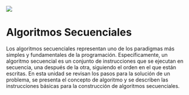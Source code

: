 <p><img src="https://raw.githubusercontent.com/carlosmera20/Logica_y_Representacion_I/main/content/local/imgs/encabezado.png"></p>

# Algoritmos Secuenciales
Los algoritmos secuenciales representan uno de los paradigmas más simples y fundamentales de la programación. 
Específicamente, un algoritmo secuencial es un conjunto de instrucciones que se ejecutan en secuencia, una después de la otra, 
siguiendo el orden en el que están escritas. En esta unidad se revisan los pasos para la solución de un problema, se presenta el 
concepto de algoritmo y se describen las instrucciones básicas para la construcción de algoritmos secuenciales.
